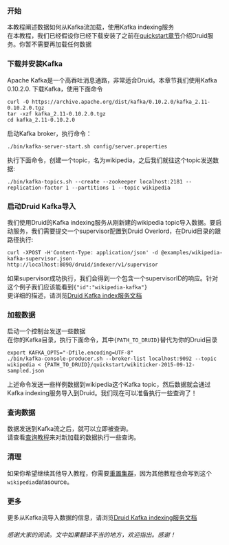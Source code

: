 ### 开始
本教程阐述数据如何从Kafka流加载，使用Kafka indexing服务  
在本教程，我们已经假设你已经下载安装了之前在[quickstart章节](#!/tutorials)介绍Druid服务。你暂不需要再加载任何数据

### 下载并安装Kafka
Apache Kafka是一个高吞吐消息通路，非常适合Druid。本章节我们使用Kafka 0.10.2.0. 下载Kafka，使用下面命令
```
curl -O https://archive.apache.org/dist/kafka/0.10.2.0/kafka_2.11-0.10.2.0.tgz
tar -xzf kafka_2.11-0.10.2.0.tgz
cd kafka_2.11-0.10.2.0
```

启动Kafka broker，执行命令：
```
./bin/kafka-server-start.sh config/server.properties
```

执行下面命令，创建一个topic，名为wikipedia，之后我们就往这个topic发送数据:
```
./bin/kafka-topics.sh --create --zookeeper localhost:2181 --replication-factor 1 --partitions 1 --topic wikipedia
```

### 启动Druid Kafka导入
我们使用Druid的Kafka indexing服务从刚新建的wikipedia topic导入数据。要启动服务，我们需要提交一个supervisor配置到Druid Overlord，在Druid目录的跟路径执行:
```
curl -XPOST -H'Content-Type: application/json' -d @examples/wikipedia-kafka-supervisor.json http://localhost:8090/druid/indexer/v1/supervisor
```

如果supervisor成功执行，我们会得到一个包含一个supervisorID的响应。针对这个例子我们应该能看到`{"id":"wikipedia-kafka"}`  
更详细的描述，请浏览[Druid Kafka index服务文档](/TODO)

### 加载数据
启动一个控制台发送一些数据  
在你的Kafka目录，执行下面命令，其中`{PATH_TO_DRUID}`替代为你的Druid目录
```
export KAFKA_OPTS="-Dfile.encoding=UTF-8"
./bin/kafka-console-producer.sh --broker-list localhost:9092 --topic wikipedia < {PATH_TO_DRUID}/quickstart/wikiticker-2015-09-12-sampled.json
```
上述命令发送一些样例数据到wikipedia这个Kafka topic，然后数据就会通过Kafka indexing服务导入到Druid。我们现在可以准备执行一些查询了！

### 查询数据
数据发送到Kafka流之后，就可以立即被查询。  
请查看[查询教程](#!/tutorials/tutorial-query)来对新加载的数据执行一些查询。

### 清理
如果你希望继续其他导入教程，你需要[重置集群](#!/tutorials#resetting-cluster-state)，因为其他教程也会写到这个`wikipedia`datasource。

### 更多
更多从Kafka流导入数据的信息，请浏览[Druid Kafka indexing服务文档](/TODO)

###### 感谢大家的阅读。文中如果翻译不当的地方，欢迎指出。感谢！

